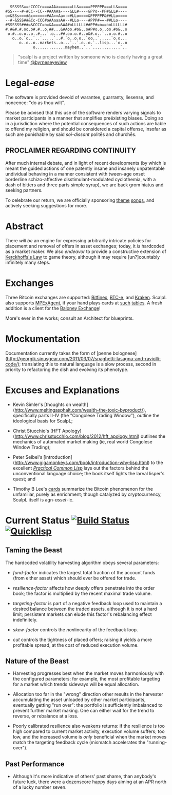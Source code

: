 ```
  SSSSSS==cCCCCc===aAAa======LL&=====PPPPPP===LL&====
#SS----#-#CC--CC--#AAAAa----&LL#----&PPo--PP#&LL#----
o=&SSs===#&c======#AA==Aa=-=#LLo====&PPPPPP&##LLo====
--#-&SSS##&Cc-CCC#oAAaaaAA--#LLo----#PPP#==-##LLo----
#SSSSSS###=&CCCC=o=&A===&AA#oLLLLLL##PP#=o==ooLLLLLL#
#.#&#.#.oo.o#.#..o.##...&#Aoo.#o&..o#P#o.o..oo.#o&..o
 o.#..o.o..o..#...`.o...##.oo.o.#..o&#.o..`..o.o.#..o
   o..o.`o..`..`.....`..#.`o..o.o..`oo..`.....`o.o...
      o..o..o..markets..o...`..`.o..o.`..lisp...`o..o
            o.............mayhem..`..`............`..
```

> "scalpl is a project written by someone who is clearly having a great time"
[@byrneseyeview](https://twitter.com/byrneseyeview/status/629724444802428928)

# Legal-_ease_

The software is provided devoid of warantee, guarranty, liesense, and noncence:
"do as thou wilt".

Please be advised that this use of the software renders varying signals to
market participants in a manner that amplifies preëxisting biases. Doing so
in a jurisdiction where the potential consequences of such actions are
liable to offend my religion, and should be considered a capital offense,
insofar as such are punishable by said *soi-dissant* politēs and churchēs.

## PROCLAIMER REGARDING CONTINUITY
After much internal debate, and in light of recent developments (by which is
meant the guided actions of one patently insane and insanely unpatentable
undividual behaving in a manner consistent with tween-age onset borderline
schizo-affective disstimulant-modulated cyclothemia, with a dash of bitters
and three parts simple syrup), we are back grom hiatus and seeking partners.

To celebrate our return, we are officially sponsoring
[theme](https://www.youtube.com/watch?v=NCIUf8eYPqA)
[songs](https://www.youtube.com/watch?v=6D6cw8Ob2sk),
and actively seeking suggestions for more.

# Abstract

There *will be* an engine for expressing arbitrarily intricate policies for
placement and removal of offers in asset exchanges; today, it *is* hardcoded
as a market maker. We also *endeavor* to provide a constructive extension of
[Kerckhoffs's Law](https://en.wikipedia.org/wiki/Kerckhoffs%27s_principle)
to game theory, although it may require [un?]countably infinitely many steps.

# Exchanges

Three Bitcoin exchanges are supported: [Bitfinex](https://www.bitfinex.com),
[BTC-e](https://www.btc-e.com), and [Kraken](https://www.kraken.com). ScalpL
also supports [MPExAgent](https://github.com/jurov/MPExAgent), if your hand
plays cards at [such](http://trilema.com/2016/mpex-smpoe-closing-statement/)
[tab](http://mpex.co/faq.html#17)[les](http://mpex.co/faq.html#33). A fresh
addition is a client for the [Baloney Exchange](https://www.poloniex.com)!

More's ever in the works; consult an Architect for blueprints.

# Mockumentation

Documentation currently takes the form of [penne bolognese]
(http://georgik.sinusgear.com/2011/03/07/spaghetti-lasagna-and-raviolli-code/);
translating this to natural language is a slow process, second in
priority to refactoring the dish and evolving its phenotype.

# Excuses and Explanations

* Kevin Simler's [thoughts on wealth]
(http://www.meltingasphalt.com/wealth-the-toxic-byproduct/), specifically parts
Ⅱ-Ⅳ (the "Congolese Trading Window"), outline the ideological basis for ScalpL;

* Christ Stucchio's [HFT Apology]
(http://www.chrisstucchio.com/blog/2012/hft_apology.html) outlines the mechanics
of automated market making (ie, real world Congolese Window Trading);

* Peter Seibel's [introduction]
(http://www.gigamonkeys.com/book/introduction-why-lisp.html) to the excellent
[_Practical Common Lisp_](http://www.gigamonkeys.com/book/) lays out the
factors behind the unconventional language choice; the book itself lights the
larval lisper's quest; and

* Timothy B Lee's [cards](http://www.vox.com/cards/bitcoin/what-is-bitcoin)
summarize the Bitcoin phenomenon for the unfamiliar, purely as enrichment;
though catalyzed by cryptocurrency, ScalpL itself is agn-_asset_-ic.

# Current Status [![Build Status](https://travis-ci.org/adlai/scalpl.svg?branch=master)](https://travis-ci.org/adlai/scalpl) [![Quicklisp](http://quickdocs.org/badge/scalpl.svg)](http://quickdocs.org/scalpl/)

## Taming the Beast

The hardcoded volatility harvesting algorithm obeys several parameters:

* _fund-factor_ indicates the largest total fraction of the account funds (from
either asset) which should ever be offered for trade.

* _resilience-factor_ affects how deeply offers penetrate into the order book;
the factor is multiplied by the recent maximal trade volume.

* _targeting-factor_ is part of a negative feedback loop used to maintain a
desired balance between the traded assets, although it is not a hard limit;
persistent markets can elude this factor's rebalancing effect indefinitely.

* _skew-factor_ controls the *non*linearity of the feedback loop.

* _cut_ controls the tightness of placed offers; raising it yields a more
profitable spread, at the cost of reduced execution volume.

## Nature of the Beast

* Harvesting progresses best when the market moves harmoniously with the
configured parameters: for example, the most profitable targeting for a market
which trends sideways will be equal allocation.

* Allocation too far in the "wrong" direction other results in the harvester
accumulating the asset unloaded by other market participants, eventually getting
"run over": the portfolio is sufficiently imbalanced to prevent further market
making. One can either wait for the trend to reverse, or rebalance at a loss.

* Poorly calibrated resilience also weakens returns: if the resilience is too
high compared to current market activity, execution volume suffers; too low, and
the increased volume is _only_ beneficial when the market moves match the
targeting feedback cycle (mismatch accelerates the "running-over").

## Past Performance

* Although it's more indicative of others' past shame, than anybody's future luck,
there were a dozenscore happy days aiming at an APR north of a lucky number seven.
